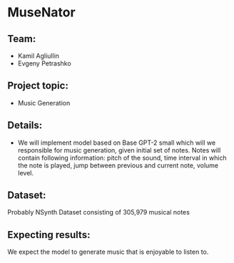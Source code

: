 # MuseNator

## Team:
- Kamil Agliullin
- Evgeny Petrashko

## Project topic:
- Music Generation

## Details:
- We will implement model based on Base GPT-2 small which will we responsible for music generation, given initial set of notes. Notes will contain following information: pitch of the sound,  time interval in which the note is played, jump between previous and current note, volume level.

## Dataset:
Probably NSynth Dataset consisting of 305,979 musical notes


## Expecting results:
We expect the model to generate music that is enjoyable to listen to.
